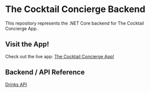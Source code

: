 # The Cocktail Concierge Backend
This repository represents the .NET Core backend for The Cocktail Concierge App.

## Visit the App!
Check out the live app: [The Cocktail Concierge App!](https://the-cocktail-concierge.herokuapp.com/)

## Backend / API Reference
[Drinks API](https://cocktail-concierge.herokuapp.com/drinks)
